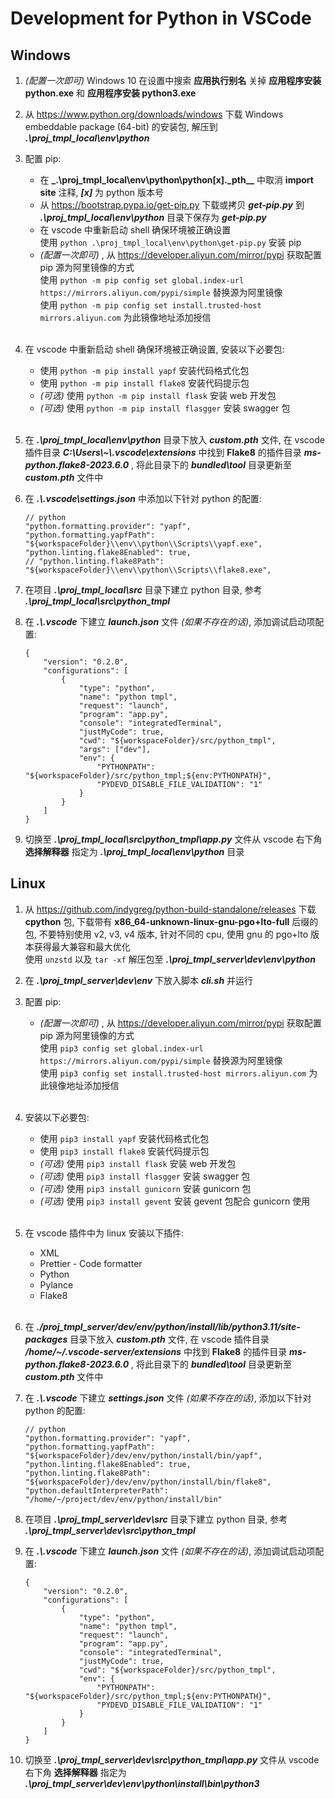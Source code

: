 # Development for Python in VSCode

## Windows

1. _(配置一次即可)_ Windows 10 在设置中搜索 **应用执行别名** 关掉 **应用程序安装 python.exe** 和 **应用程序安装 python3.exe**

2. 从 https://www.python.org/downloads/windows 下载 Windows embeddable package (64-bit) 的安装包, 解压到 **_.\proj_tmpl_local\env\python_**

3. 配置 pip:

    - 在 **\_.\proj_tmpl_local\env\python\python[x].\_pth\_\_** 中取消 **import site** 注释, **_[x]_** 为 python 版本号
    - 从 https://bootstrap.pypa.io/get-pip.py 下载或拷贝 **_get-pip.py_** 到 **_.\proj_tmpl_local\env\python_** 目录下保存为 **_get-pip.py_**
    - 在 vscode 中重新启动 shell 确保环境被正确设置<br>
      使用 `python .\proj_tmpl_local\env\python\get-pip.py` 安装 pip
    - _(配置一次即可)_ , 从 https://developer.aliyun.com/mirror/pypi 获取配置 pip 源为阿里镜像的方式<br>
      使用 `python -m pip config set global.index-url https://mirrors.aliyun.com/pypi/simple` 替换源为阿里镜像<br>
      使用
      `python -m pip config set install.trusted-host mirrors.aliyun.com` 为此镜像地址添加授信<br><br>

4. 在 vscode 中重新启动 shell 确保环境被正确设置, 安装以下必要包:

    - 使用 `python -m pip install yapf` 安装代码格式化包
    - 使用 `python -m pip install flake8` 安装代码提示包
    - _(可选)_ 使用 `python -m pip install flask` 安装 web 开发包
    - _(可选)_ 使用 `python -m pip install flasgger` 安装 swagger 包<br><br>

5. 在 **_.\proj_tmpl_local\env\python_** 目录下放入 **_custom.pth_** 文件, 在 vscode 插件目录 **_C:\Users\\~\\.vscode\extensions_** 中找到 **Flake8** 的插件目录 **_ms-python.flake8-2023.6.0_** , 将此目录下的 **_bundled\tool_** 目录更新至 **_custom.pth_** 文件中

6. 在 **_.\\.vscode\settings.json_** 中添加以下针对 python 的配置:

    ```
    // python
    "python.formatting.provider": "yapf",
    "python.formatting.yapfPath": "${workspaceFolder}\\env\\python\\Scripts\\yapf.exe",
    "python.linting.flake8Enabled": true,
    // "python.linting.flake8Path": "${workspaceFolder}\\env\\python\\Scripts\\flake8.exe",
    ```

7. 在项目 **_.\proj_tmpl_local\src_** 目录下建立 python 目录, 参考 **_.\proj_tmpl_local\src\python_tmpl_**

8. 在 **_.\\.vscode_** 下建立 **_launch.json_** 文件 _(如果不存在的话)_, 添加调试启动项配置:

    ```
    {
        "version": "0.2.0",
        "configurations": [
            {
                "type": "python",
                "name": "python tmpl",
                "request": "launch",
                "program": "app.py",
                "console": "integratedTerminal",
                "justMyCode": true,
                "cwd": "${workspaceFolder}/src/python_tmpl",
                "args": ["dev"],
                "env": {
                    "PYTHONPATH": "${workspaceFolder}/src/python_tmpl;${env:PYTHONPATH}",
                    "PYDEVD_DISABLE_FILE_VALIDATION": "1"
                }
            }
        ]
    }

    ```

9. 切换至 **_.\proj_tmpl_local\src\python_tmpl\app.py_** 文件从 vscode 右下角 **选择解释器** 指定为 **_.\proj_tmpl_local\env\python_** 目录

## Linux

1. 从 https://github.com/indygreg/python-build-standalone/releases 下载 **cpython** 包, 下载带有 **x86_64-unknown-linux-gnu-pgo+lto-full** 后缀的包, 不要特别使用 v2, v3, v4 版本, 针对不同的
   cpu, 使用 gnu 的 pgo+lto 版本获得最大兼容和最大优化<br>
   使用 `unzstd` 以及 `tar -xf` 解压包至 **_.\proj_tmpl_server\dev\env\python_**

2. 在 **_.\proj_tmpl_server\dev\env_** 下放入脚本 **_cli.sh_** 并运行

3. 配置 pip:

    - _(配置一次即可)_ , 从 https://developer.aliyun.com/mirror/pypi 获取配置 pip 源为阿里镜像的方式<br>
      使用 `pip3 config set global.index-url https://mirrors.aliyun.com/pypi/simple` 替换源为阿里镜像<br>
      使用
      `pip3 config set install.trusted-host mirrors.aliyun.com` 为此镜像地址添加授信<br><br>

4. 安装以下必要包:

    - 使用 `pip3 install yapf` 安装代码格式化包
    - 使用 `pip3 install flake8` 安装代码提示包
    - _(可选)_ 使用 `pip3 install flask` 安装 web 开发包
    - _(可选)_ 使用 `pip3 install flasgger` 安装 swagger 包
    - _(可选)_ 使用 `pip3 install gunicorn` 安装 gunicorn 包
    - _(可选)_ 使用 `pip3 install gevent` 安装 gevent 包配合 gunicorn 使用<br><br>

5. 在 vscode 插件中为 linux 安装以下插件:

    - XML
    - Prettier - Code formatter
    - Python
    - Pylance
    - Flake8<br><br>

6. 在 **_./proj_tmpl_server/dev/env/python/install/lib/python3.11/site-packages_** 目录下放入 **_custom.pth_** 文件, 在 vscode 插件目录 **_/home/~/.vscode-server/extensions_** 中找到 **Flake8** 的插件目录 **_ms-python.flake8-2023.6.0_** , 将此目录下的 **_bundled\tool_** 目录更新至 **_custom.pth_** 文件中

7. 在 **_.\\.vscode_** 下建立 **_settings.json_** 文件 _(如果不存在的话)_, 添加以下针对 python 的配置:

    ```
    // python
    "python.formatting.provider": "yapf",
    "python.formatting.yapfPath": "${workspaceFolder}/dev/env/python/install/bin/yapf",
    "python.linting.flake8Enabled": true,
    "python.linting.flake8Path": "${workspaceFolder}/dev/env/python/install/bin/flake8",
    "python.defaultInterpreterPath": "/home/~/project/dev/env/python/install/bin"

    ```

8. 在项目 **_.\proj_tmpl_server\dev\src_** 目录下建立 python 目录, 参考 **_.\proj_tmpl_server\dev\src\python_tmpl_**

9. 在 **_.\\.vscode_** 下建立 **_launch.json_** 文件 _(如果不存在的话)_, 添加调试启动项配置:

    ```
    {
        "version": "0.2.0",
        "configurations": [
            {
                "type": "python",
                "name": "python tmpl",
                "request": "launch",
                "program": "app.py",
                "console": "integratedTerminal",
                "justMyCode": true,
                "cwd": "${workspaceFolder}/src/python_tmpl",
                "env": {
                    "PYTHONPATH": "${workspaceFolder}/src/python_tmpl;${env:PYTHONPATH}",
                    "PYDEVD_DISABLE_FILE_VALIDATION": "1"
                }
            }
        ]
    }

    ```

10. 切换至 **_.\proj_tmpl_server\dev\src\python_tmpl\app.py_** 文件从 vscode 右下角 **选择解释器** 指定为 **_.\proj_tmpl_server\dev\env\python\install\bin\python3_**

